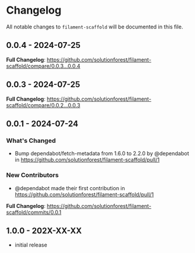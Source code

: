 # Changelog

All notable changes to `filament-scaffold` will be documented in this file.

## 0.0.4 - 2024-07-25

**Full Changelog**: https://github.com/solutionforest/filament-scaffold/compare/0.0.3...0.0.4

## 0.0.3 - 2024-07-25

**Full Changelog**: https://github.com/solutionforest/filament-scaffold/compare/0.0.2...0.0.3

## 0.0.1 - 2024-07-24

### What's Changed

* Bump dependabot/fetch-metadata from 1.6.0 to 2.2.0 by @dependabot in https://github.com/solutionforest/filament-scaffold/pull/1

### New Contributors

* @dependabot made their first contribution in https://github.com/solutionforest/filament-scaffold/pull/1

**Full Changelog**: https://github.com/solutionforest/filament-scaffold/commits/0.0.1

## 1.0.0 - 202X-XX-XX

- initial release
